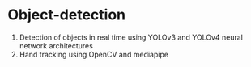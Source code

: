 # Object-detection

1. Detection of objects in real time using YOLOv3 and YOLOv4 neural network architectures
2. Hand tracking using OpenCV and mediapipe
